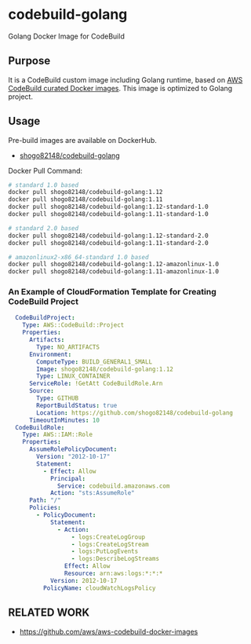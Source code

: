 # codebuild-golang
Golang Docker Image for CodeBuild

## Purpose

It is a CodeBuild custom image including Golang runtime, based on [AWS CodeBuild curated Docker images](https://github.com/aws/aws-codebuild-docker-images).
This image is optimized to Golang project.

## Usage

Pre-build images are available on DockerHub.

- [shogo82148/codebuild-golang](https://hub.docker.com/r/shogo82148/codebuild-golang)

Docker Pull Command:

```bash
# standard 1.0 based
docker pull shogo82148/codebuild-golang:1.12
docker pull shogo82148/codebuild-golang:1.11
docker pull shogo82148/codebuild-golang:1.12-standard-1.0
docker pull shogo82148/codebuild-golang:1.11-standard-1.0

# standard 2.0 based
docker pull shogo82148/codebuild-golang:1.12-standard-2.0
docker pull shogo82148/codebuild-golang:1.11-standard-2.0

# amazonlinux2-x86_64-standard 1.0 based
docker pull shogo82148/codebuild-golang:1.12-amazonlinux-1.0
docker pull shogo82148/codebuild-golang:1.11-amazonlinux-1.0
```

### An Example of CloudFormation Template for Creating CodeBuild Project

```yaml
  CodeBuildProject:
    Type: AWS::CodeBuild::Project
    Properties:
      Artifacts:
        Type: NO_ARTIFACTS
      Environment:
        ComputeType: BUILD_GENERAL1_SMALL
        Image: shogo82148/codebuild-golang:1.12
        Type: LINUX_CONTAINER
      ServiceRole: !GetAtt CodeBuildRole.Arn
      Source:
        Type: GITHUB
        ReportBuildStatus: true
        Location: https://github.com/shogo82148/codebuild-golang
      TimeoutInMinutes: 10
  CodeBuildRole:
    Type: AWS::IAM::Role
    Properties:
      AssumeRolePolicyDocument:
        Version: "2012-10-17"
        Statement:
          - Effect: Allow
            Principal:
              Service: codebuild.amazonaws.com
            Action: "sts:AssumeRole"
      Path: "/"
      Policies:
        - PolicyDocument:
            Statement:
              - Action:
                  - logs:CreateLogGroup
                  - logs:CreateLogStream
                  - logs:PutLogEvents
                  - logs:DescribeLogStreams
                Effect: Allow
                Resource: arn:aws:logs:*:*:*
            Version: 2012-10-17
          PolicyName: cloudWatchLogsPolicy
```

## RELATED WORK

- https://github.com/aws/aws-codebuild-docker-images
